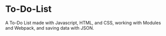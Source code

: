 # To-Do-List
A To-Do List made with Javascript, HTML, and CSS, working with Modules and Webpack, and saving data with JSON.
